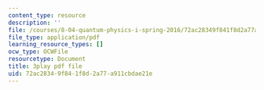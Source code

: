 ```yaml
---
content_type: resource
description: ''
file: /courses/8-04-quantum-physics-i-spring-2016/72ac28349f841f8d2a77a911cbdae21e_jd4es6Bo600.pdf
file_type: application/pdf
learning_resource_types: []
ocw_type: OCWFile
resourcetype: Document
title: 3play pdf file
uid: 72ac2834-9f84-1f8d-2a77-a911cbdae21e
---
```


